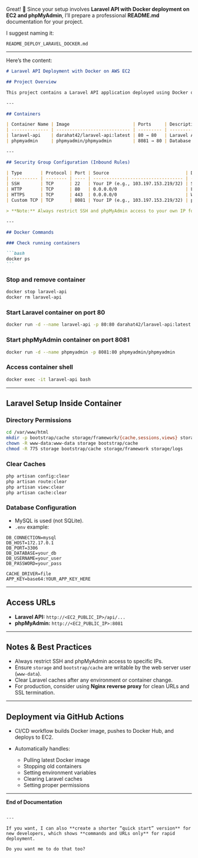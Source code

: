 Great! 🎉 Since your setup involves **Laravel API with Docker deployment on EC2 and phpMyAdmin**, I’ll prepare a professional **README.md** documentation for your project.

I suggest naming it:

```
README_DEPLOY_LARAVEL_DOCKER.md
```

---

Here’s the content:

````markdown
# Laravel API Deployment with Docker on AWS EC2

## Project Overview

This project contains a Laravel API application deployed using Docker on an AWS EC2 instance. phpMyAdmin is also deployed in a separate container for database management. This setup ensures a clean, isolated environment for running Laravel and managing the database securely.

---

## Containers

| Container Name | Image                        | Ports     | Description             |
| -------------- | ---------------------------- | --------- | ----------------------- |
| laravel-api    | darahat42/laravel-api:latest | 80 → 80   | Laravel API application |
| phpmyadmin     | phpmyadmin/phpmyadmin        | 8081 → 80 | Database management UI  |

---

## Security Group Configuration (Inbound Rules)

| Type       | Protocol | Port | Source                             | Description                  |
| ---------- | -------- | ---- | ---------------------------------- | ---------------------------- |
| SSH        | TCP      | 22   | Your IP (e.g., 103.197.153.219/32) | Secure SSH access            |
| HTTP       | TCP      | 80   | 0.0.0.0/0                          | Laravel API public access    |
| HTTPS      | TCP      | 443  | 0.0.0.0/0                          | Web access (optional SSL)    |
| Custom TCP | TCP      | 8081 | Your IP (e.g., 103.197.153.219/32) | phpMyAdmin restricted access |

> **Note:** Always restrict SSH and phpMyAdmin access to your own IP for security.

---

## Docker Commands

### Check running containers

```bash
docker ps
```
````

### Stop and remove container

```bash
docker stop laravel-api
docker rm laravel-api
```

### Start Laravel container on port 80

```bash
docker run -d --name laravel-api -p 80:80 darahat42/laravel-api:latest
```

### Start phpMyAdmin container on port 8081

```bash
docker run -d --name phpmyadmin -p 8081:80 phpmyadmin/phpmyadmin
```

### Access container shell

```bash
docker exec -it laravel-api bash
```

---

## Laravel Setup Inside Container

### Directory Permissions

```bash
cd /var/www/html
mkdir -p bootstrap/cache storage/framework/{cache,sessions,views} storage/logs
chown -R www-data:www-data storage bootstrap/cache
chmod -R 775 storage bootstrap/cache storage/framework storage/logs
```

### Clear Caches

```bash
php artisan config:clear
php artisan route:clear
php artisan view:clear
php artisan cache:clear
```

### Database Configuration

- MySQL is used (not SQLite).
- `.env` example:

```dotenv
DB_CONNECTION=mysql
DB_HOST=172.17.0.1
DB_PORT=3306
DB_DATABASE=your_db
DB_USERNAME=your_user
DB_PASSWORD=your_pass

CACHE_DRIVER=file
APP_KEY=base64:YOUR_APP_KEY_HERE
```

---

## Access URLs

- **Laravel API:** `http://<EC2_PUBLIC_IP>/api/...`
- **phpMyAdmin:** `http://<EC2_PUBLIC_IP>:8081`

---

## Notes & Best Practices

- Always restrict SSH and phpMyAdmin access to specific IPs.
- Ensure `storage` and `bootstrap/cache` are writable by the web server user (`www-data`).
- Clear Laravel caches after any environment or container change.
- For production, consider using **Nginx reverse proxy** for clean URLs and SSL termination.

---

## Deployment via GitHub Actions

- CI/CD workflow builds Docker image, pushes to Docker Hub, and deploys to EC2.
- Automatically handles:

  - Pulling latest Docker image
  - Stopping old containers
  - Setting environment variables
  - Clearing Laravel caches
  - Setting proper permissions

---

**End of Documentation**

```

---

If you want, I can also **create a shorter “quick start” version** for new developers, which shows **commands and URLs only** for rapid deployment.

Do you want me to do that too?
```
